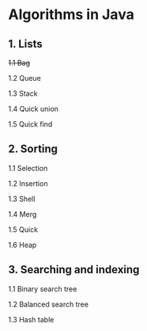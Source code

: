 # Algorithms in Java

## 1. Lists

~~1.1 Bag~~

1.2 Queue

1.3 Stack

1.4 Quick union

1.5 Quick find

## 2. Sorting

1.1 Selection

1.2 Insertion

1.3 Shell

1.4 Merg

1.5 Quick

1.6 Heap

## 3. Searching and indexing

1.1 Binary search tree

1.2 Balanced search tree

1.3 Hash table
